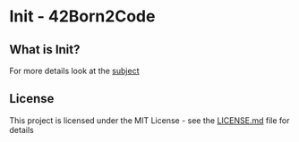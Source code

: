 # Init - 42Born2Code


## What is Init?
For more details look at the [subject](subject.pdf)

## License
This project is licensed under the MIT License - see the [LICENSE.md](LICENSE) file for details
